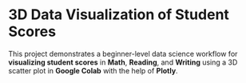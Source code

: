 # 3D Data Visualization of Student Scores
This project demonstrates a beginner-level data science workflow for **visualizing student scores** in **Math**, **Reading**, and **Writing** using a 3D scatter plot in **Google Colab** with the help of **Plotly**. 
